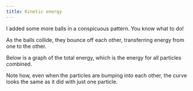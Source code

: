 ```yaml
---
title: Kinetic energy
---
```


<script src="shared.js"></script>

<div id="chapter">

<div class="page">
<script>
    var totalEnergySim = createSimulation({
        initialize: function(simulation) {
            var p = simulation.parameters;
            p.friction = pageGlobal.friction;

            var particleCount = 7;
            for (var i = 0; i < particleCount; i++) {
            	var particle = new Particle();
                particle.radius = pageGlobal.radius;
            	billiardsPosition(particle.position, i, 2 * particle.radius);
            	addParticle(simulation, particle);
            }
        }
    });

    enableOnlyTools(totalEnergySim.toolbar, ["select"]);
    selectTool(totalEnergySim.toolbar, "select");
</script>
<div class="stepLog twoColumn">
I added some more balls in a conspicuous pattern. You know what to do!

<script>
	cue(function () {
        var energy = getTotalEnergy(totalEnergySim);
        return (energy > 0.2);
    });
    endStep();
</script>

As the balls collide, they bounce off each other, transferring energy from one to the other.

Below is a graph of the total energy, which is the energy for all particles combined.

<script>
	createTimeSeriesHere({
		timeRange: pageGlobal.timeRange,
        yMax: pageGlobal.energyPlotMax,
		update: function() {
			var energy = getTotalEnergy(totalEnergySim);
			return {time: singleEnergySim.time, data: [energy]};
		},
	});
</script>

Note how, even when the particles are bumping into each other, the curve looks the same as it did with just one particle.

</div>
<div class="twoColumn">
<script>
	insertHere(totalEnergySim.div);
</script>
</div>
</div>

</div>


<script>
	initChapter();
</script>